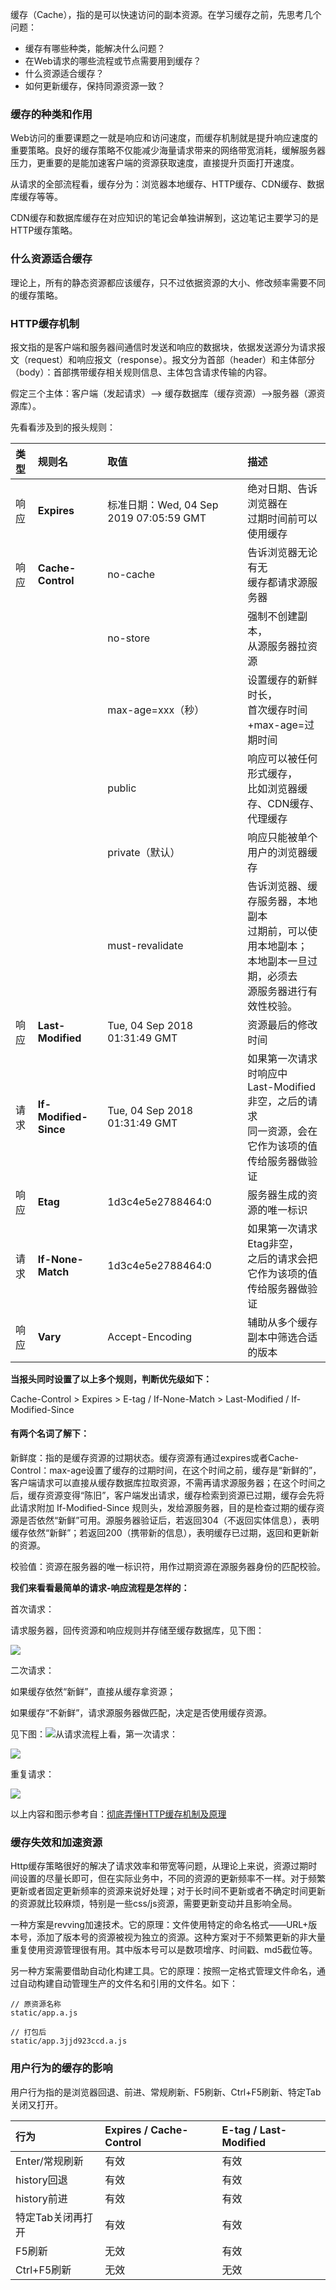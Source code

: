缓存（Cache），指的是可以快速访问的副本资源。在学习缓存之前，先思考几个问题：

* 缓存有哪些种类，能解决什么问题？
* 在Web请求的哪些流程或节点需要用到缓存？
* 什么资源适合缓存？
* 如何更新缓存，保持同源资源一致？

### 缓存的种类和作用

Web访问的重要课题之一就是响应和访问速度，而缓存机制就是提升响应速度的重要策略。良好的缓存策略不仅能减少海量请求带来的网络带宽消耗，缓解服务器压力，更重要的是能加速客户端的资源获取速度，直接提升页面打开速度。

从请求的全部流程看，缓存分为：浏览器本地缓存、HTTP缓存、CDN缓存、数据库缓存等等。

CDN缓存和数据库缓存在对应知识的笔记会单独讲解到，这边笔记主要学习的是HTTP缓存策略。

### 什么资源适合缓存

理论上，所有的静态资源都应该缓存，只不过依据资源的大小、修改频率需要不同的缓存策略。

### HTTP缓存机制

报文指的是客户端和服务器间通信时发送和响应的数据块，依据发送源分为请求报文（request）和响应报文（response）。报文分为首部（header）和主体部分（body）：首部携带缓存相关规则信息、主体包含请求传输的内容。

假定三个主体：客户端（发起请求）——&gt; 缓存数据库（缓存资源）——&gt;服务器（源资源库）。

先看看涉及到的报头规则：

| **类型** | **规则名** | **取值** | **描述** |
| :--- | :--- | :--- | :--- |
| 响应 | **Expires** | 标准日期：Wed, 04 Sep 2019 07:05:59 GMT | 绝对日期、告诉浏览器在<br/>过期时间前可以使用缓存 |
| 响应 | **Cache-Control** | no-cache | 告诉浏览器无论有无<br/>缓存都请求源服务器 |
|  |  | no-store | 强制不创建副本，<br/>从源服务器拉资源 |
|  |  | max-age=xxx（秒） | 设置缓存的新鲜时长，<br/>首次缓存时间+max-age=过期时间 |
|  |  | public | 响应可以被任何形式缓存，<br/>比如浏览器缓存、CDN缓存、代理缓存 |
|  |  | private（默认） | 响应只能被单个用户的浏览器缓存 |
|  |  | must-revalidate | 告诉浏览器、缓存服务器，本地副本<br/>过期前，可以使用本地副本；<br/>本地副本一旦过期，必须去<br/>源服务器进行有效性校验。 |
| 响应 | **Last-Modified** | Tue, 04 Sep 2018 01:31:49 GMT| 资源最后的修改时间 |
| 请求 | **If-Modified-Since** | Tue, 04 Sep 2018 01:31:49 GMT | 如果第一次请求时响应中<br/>Last-Modified非空，之后的请求<br/>同一资源，会在它作为该项的值<br/>传给服务器做验证 |
| 响应 | **Etag** | 1d3c4e5e2788464:0 | 服务器生成的资源的唯一标识 |
| 请求 | **If-None-Match** | 1d3c4e5e2788464:0 | 如果第一次请求Etag非空，<br/>之后的请求会把它作为该项的值<br/>传给服务器做验证 |
| 响应 | **Vary** | Accept-Encoding | 辅助从多个缓存副本中筛选合适的版本 |

**当报头同时设置了以上多个规则，判断优先级如下：**

Cache-Control &gt; Expires &gt; E-tag / If-None-Match &gt; Last-Modified / If-Modified-Since

#### **有两个名词了解下：**

新鲜度：指的是缓存资源的过期状态。缓存资源有通过expires或者Cache-Control：max-age设置了缓存的过期时间，在这个时间之前，缓存是“新鲜的”，客户端请求可以直接从缓存数据库拉取资源，不需再请求源服务器；在这个时间之后，缓存资源变得“陈旧”，客户端发出请求，缓存检索到资源已过期，缓存会先将此请求附加 If-Modified-Since 规则头，发给源服务器，目的是检查过期的缓存资源是否依然“新鲜”可用。源服务器验证后，若返回304（不返回实体信息），表明缓存依然“新鲜”；若返回200（携带新的信息），表明缓存已过期，返回和更新新的资源。

校验值：资源在服务器的唯一标识符，用作过期资源在源服务器身份的匹配校验。

**我们来看看最简单的请求-响应流程是怎样的：**

首次请求：

请求服务器，回传资源和响应规则并存储至缓存数据库，见下图：

![](/assets/cache4.png)

二次请求：

如果缓存依然“新鲜”，直接从缓存拿资源；

如果缓存“不新鲜”，请求源服务器做匹配，决定是否使用缓存资源。

见下图：![](/assets/cache7.png)从请求流程上看，第一次请求：

![](/assets/cache2.png)

重复请求：

![](/assets/cache3.png)

以上内容和图示参考自：[彻底弄懂HTTP缓存机制及原理](https://www.cnblogs.com/chenqf/p/6386163.html)

### 缓存失效和加速资源

Http缓存策略很好的解决了请求效率和带宽等问题，从理论上来说，资源过期时间设置的尽量长即可，但在实际业务中，不同的资源的更新频率不一样。对于频繁更新或者固定更新频率的资源来说好处理；对于长时间不更新或者不确定时间更新的资源就比较麻烦，特别是一些css/js资源，需要更新变动并且影响全局。

一种方案是revving加速技术。它的原理：文件使用特定的命名格式——URL+版本号，添加了版本号的资源被视为独立的资源。这种方案对于不频繁更新的非大量重复使用资源管理很有用。其中版本号可以是数项增序、时间戳、md5截位等。

另一种方案需要借助自动化构建工具。它的原理：按照一定格式管理文件命名，通过自动构建自动管理生产的文件名和引用的文件名。如下：

```
// 原资源名称
static/app.a.js

// 打包后
static/app.3jjd923ccd.a.js
```

### 用户行为的缓存的影响

用户行为指的是浏览器回退、前进、常规刷新、F5刷新、Ctrl+F5刷新、特定Tab关闭又打开。

| **行为** | **Expires / Cache-Control** | **E-tag / Last-Modified** |
| :--- | :--- | :--- |
| Enter/常规刷新 | 有效 | 有效 |
| history回退 | 有效 | 有效 |
| history前进 | 有效 | 有效 |
| 特定Tab关闭再打开 | 有效 | 有效 |
| F5刷新 | 无效 | 有效 |
| Ctrl+F5刷新 | 无效 | 无效 |







